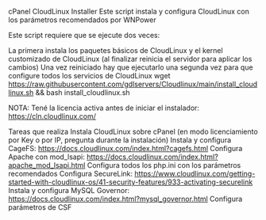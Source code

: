 cPanel CloudLinux Installer
Este script instala y configura CloudLinux con los parámetros recomendados por WNPower

Este script requiere que se ejecute dos veces:

La primera instala los paquetes básicos de CloudLinux y el kernel customizado de CloudLinux (al finalizar reinicia el servidor para aplicar los cambios)
Una vez reiniciado hay que ejecutarlo una segunda vez para que configure todos los servicios de CloudLinux
wget https://raw.githubusercontent.com/gdlservers/Cloudlinux/main/install_cloudlinux.sh && bash install_cloudlinux.sh

NOTA: Tené la licencia activa antes de iniciar el instalador: https://cln.cloudlinux.com/

Tareas que realiza
Instala CloudLinux sobre cPanel (en modo licenciamiento por Key o por IP, pregunta durante la instalación)
Instala y configura CageFS: https://docs.cloudlinux.com/index.html?cagefs.html
Configura Apache con mod_lsapi: https://docs.cloudlinux.com/index.html?apache_mod_lsapi.html
Configura todos los php.ini con los parámetros recomendados
Configura SecureLink: https://www.cloudlinux.com/getting-started-with-cloudlinux-os/41-security-features/933-activating-securelink
Instala y configura MySQL Governor: https://docs.cloudlinux.com/index.html?mysql_governor.html
Configura parámetros de CSF 
